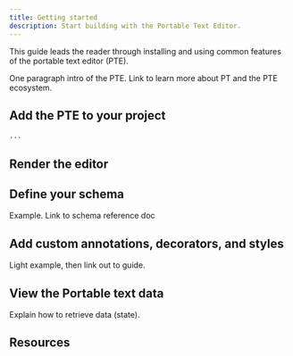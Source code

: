 ```yaml
---
title: Getting started
description: Start building with the Portable Text Editor.
---
```


This guide leads the reader through installing and using common features of the portable text editor (PTE).

One paragraph intro of the PTE. Link to learn more about PT and the PTE ecosystem.

## Add the PTE to your project

```sh
...
```

## Render the editor

## Define your schema

Example. Link to schema reference doc

## Add custom annotations, decorators, and styles

Light example, then link out to guide.

## View the Portable text data

Explain how to retrieve data (state).

## Resources